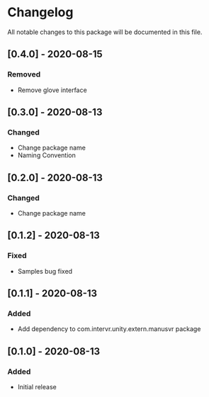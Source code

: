# Changelog
All notable changes to this package will be documented in this file.

## [0.4.0] - 2020-08-15

### Removed

- Remove glove interface

## [0.3.0] - 2020-08-13

### Changed

- Change package name
- Naming Convention

## [0.2.0] - 2020-08-13

### Changed

- Change package name

## [0.1.2] - 2020-08-13

### Fixed

- Samples bug fixed

## [0.1.1] - 2020-08-13

### Added

- Add dependency to com.intervr.unity.extern.manusvr package

## [0.1.0] - 2020-08-13

### Added

- Initial release
